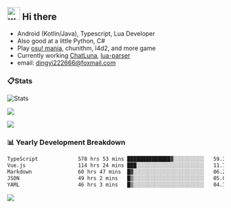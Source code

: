 ## <img alt="wave" src="https://raw.githubusercontent.com/MartinHeinz/MartinHeinz/master/wave.gif" width="30px"> Hi there

- Android (Kotlin/Java), Typescript, Lua Developer
- Also good at a little Python, C#
- Play [osu! mania](https://osu.ppy.sh/users/29808669), chunithm, l4d2, and more game
- Currently working [ChatLuna](https://github.com/ChatLunaLab), [lua-parser](https://github.com/dingyi222666/lua-parser)
- email: [dingyi222666@foxmail.com](mailto:dingyi222666@foxmail.com)

### 📋Stats

![Stats](https://github-readme-stats.vercel.app/api?username=dingyi222666&show_icons=true&icon_color=47A69E&title_color=47A69E&count_private=true)    

![](https://api.githubtrends.io/user/svg/dingyi222666/langs?time_range=one_year&include_private=True&loc_metric=changed&theme=classic)

![](http://github-profile-summary-cards.vercel.app/api/cards/productive-time?username=dingyi222666&theme=nord_dark&utcOffset=8)

### 📊 Yearly Development Breakdown

<!--START_SECTION:waka-->

```txt
TypeScript             578 hrs 53 mins ██████████████▓░░░░░░░░░░   59.30 %
Vue.js                 114 hrs 24 mins ███░░░░░░░░░░░░░░░░░░░░░░   11.72 %
Markdown               60 hrs 47 mins  █▓░░░░░░░░░░░░░░░░░░░░░░░   06.23 %
JSON                   49 hrs 2 mins   █▒░░░░░░░░░░░░░░░░░░░░░░░   05.02 %
YAML                   46 hrs 3 mins   █▒░░░░░░░░░░░░░░░░░░░░░░░   04.72 %
```

<!--END_SECTION:waka-->

![](https://komarev.com/ghpvc/?username=dingyi222666)
